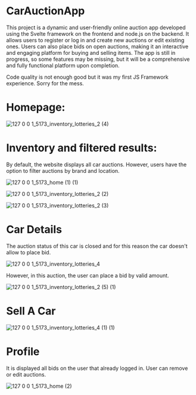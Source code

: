# CarAuctionApp

This project is a dynamic and user-friendly online auction app developed using the Svelte framework on the frontend and node.js on the backend. It allows users to register or log in and create new auctions or edit existing ones. Users can also place bids on open auctions, making it an interactive and engaging platform for buying and selling items. The app is still in progress, so some features may be missing, but it will be a comprehensive and fully functional platform upon completion.

Code quality is not enough good but it was my first JS Framework experience. Sorry for the mess.
# Homepage:

![127 0 0 1_5173_inventory_lotteries_2 (4)](https://user-images.githubusercontent.com/94520965/220877266-ceaf81cb-7667-44ff-864b-796a0922ce1a.png)

# Inventory and filtered results:

By default, the website displays all car auctions. However, users have the option to filter auctions by brand and location.

![127 0 0 1_5173_home (1) (1)](https://user-images.githubusercontent.com/94520965/220876773-4edebf64-f035-44c2-b1bc-2f9846c230ad.png) 

![127 0 0 1_5173_inventory_lotteries_2 (2)](https://user-images.githubusercontent.com/94520965/220877461-75144942-b39c-4785-a829-e1e99c607d7b.png)

![127 0 0 1_5173_inventory_lotteries_2 (3)](https://user-images.githubusercontent.com/94520965/220877468-2b13e255-71db-4b36-ab9f-5bdd9aad7dd8.png)

# Car Details

The auction status of this car is closed and for this reason the car doesn't allow to place bid. 

![127 0 0 1_5173_inventory_lotteries_4](https://user-images.githubusercontent.com/94520965/220877469-36707a16-6e14-46d0-b7cf-2a2fa1347b01.png)

However, in this auction, the user can place a bid by valid amount.

![127 0 0 1_5173_inventory_lotteries_2 (5) (1)](https://user-images.githubusercontent.com/94520965/220878914-64b33f6c-cc01-4771-a02f-c6fc0e8c221d.png)

# Sell A Car

![127 0 0 1_5173_inventory_lotteries_4 (1) (1)](https://user-images.githubusercontent.com/94520965/220878271-148aef20-2564-45e8-a1f3-f710d1d6b1ac.png)


# Profile

It is displayed all bids on the user that already logged in. User can remove or edit auctions.

![127 0 0 1_5173_home (2)](https://user-images.githubusercontent.com/94520965/220877064-9367b511-45b7-4eef-92da-2b3e35ee610c.png)


